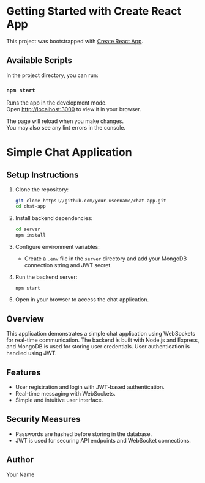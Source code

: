 # Getting Started with Create React App

This project was bootstrapped with [Create React App](https://github.com/facebook/create-react-app).

## Available Scripts

In the project directory, you can run:

### `npm start`

Runs the app in the development mode.\
Open [http://localhost:3000](http://localhost:3000) to view it in your browser.

The page will reload when you make changes.\
You may also see any lint errors in the console.

# Simple Chat Application

## Setup Instructions

1. Clone the repository:
    ```bash
    git clone https://github.com/your-username/chat-app.git
    cd chat-app
    ```

2. Install backend dependencies:
    ```bash
    cd server
    npm install
    ```

3. Configure environment variables:
    - Create a `.env` file in the `server` directory and add your MongoDB connection string and JWT secret.
    
4. Run the backend server:
    ```bash
    npm start
    ```

5. Open  in your browser to access the chat application.

## Overview

This application demonstrates a simple chat application using WebSockets for real-time communication. The backend is built with Node.js and Express, and MongoDB is used for storing user credentials. User authentication is handled using JWT.

## Features

- User registration and login with JWT-based authentication.
- Real-time messaging with WebSockets.
- Simple and intuitive user interface.

## Security Measures

- Passwords are hashed before storing in the database.
- JWT is used for securing API endpoints and WebSocket connections.

## Author

Your Name

